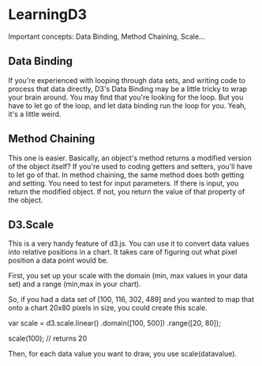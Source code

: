 LearningD3
==========


Important concepts: Data Binding, Method Chaining, Scale...


Data Binding
------------

If you're experienced with looping through data sets, and writing code to process that data directly, D3's Data Binding may be a little tricky to wrap your brain around. You may find that you're looking for the loop. But you have to let go of the loop, and let data binding run the loop for you. Yeah, it's a little weird.



Method Chaining
---------------

This one is easier. Basically, an object's method returns a modified version of the object itself?  If you're used to coding getters and setters, you'll have to let go of that. In method chaining, the same method does both getting and setting. You need to test for input parameters. If there is input, you return the modified object. If not, you return the value of that property of the object. 


D3.Scale
---------
This is a very handy feature of d3.js. You can use it to convert data values into relative positions in a chart. It takes care of figuring out what pixel position a data point would be.

First, you set up your scale with the domain (min, max values in your data set) and a range (min,max in your chart). 

So, if you had a data set of [100, 116, 302, 489] and you wanted to map that onto a chart 20x80 pixels in size, you could create this scale.

var scale = d3.scale.linear()
                    .domain([100, 500])
                    .range([20, 80]);
                    
                    
scale(100);  // returns 20

Then, for each data value you want to draw, you use scale(datavalue).



